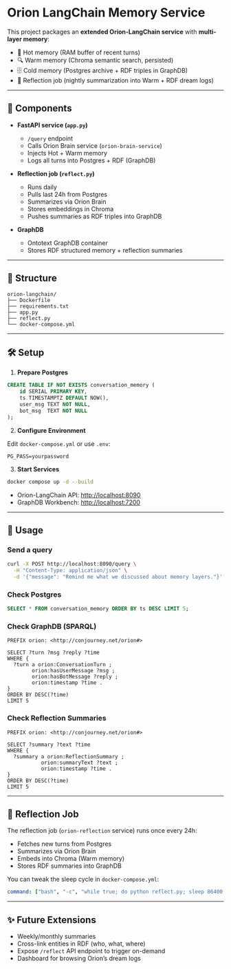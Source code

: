 # Orion LangChain Memory Service

This project packages an **extended Orion-LangChain service** with **multi-layer memory**:
- 🧠 Hot memory (RAM buffer of recent turns)
- 🔍 Warm memory (Chroma semantic search, persisted)
- 🗄️ Cold memory (Postgres archive + RDF triples in GraphDB)
- 🌙 Reflection job (nightly summarization into Warm + RDF dream logs)

---

## 🚀 Components

- **FastAPI service (`app.py`)**
  - `/query` endpoint
  - Calls Orion Brain service (`orion-brain-service`)
  - Injects Hot + Warm memory
  - Logs all turns into Postgres + RDF (GraphDB)

- **Reflection job (`reflect.py`)**
  - Runs daily
  - Pulls last 24h from Postgres
  - Summarizes via Orion Brain
  - Stores embeddings in Chroma
  - Pushes summaries as RDF triples into GraphDB

- **GraphDB**
  - Ontotext GraphDB container
  - Stores RDF structured memory + reflection summaries

---

## 📂 Structure

```
orion-langchain/
├── Dockerfile
├── requirements.txt
├── app.py
├── reflect.py
└── docker-compose.yml
```

---

## 🛠️ Setup

1. **Prepare Postgres**

```sql
CREATE TABLE IF NOT EXISTS conversation_memory (
    id SERIAL PRIMARY KEY,
    ts TIMESTAMPTZ DEFAULT NOW(),
    user_msg TEXT NOT NULL,
    bot_msg  TEXT NOT NULL
);
```

2. **Configure Environment**

Edit `docker-compose.yml` or use `.env`:

```env
PG_PASS=yourpassword
```

3. **Start Services**

```bash
docker compose up -d --build
```

- Orion-LangChain API: [http://localhost:8090](http://localhost:8090)
- GraphDB Workbench: [http://localhost:7200](http://localhost:7200)

---

## 📡 Usage

### Send a query

```bash
curl -X POST http://localhost:8090/query \
  -H "Content-Type: application/json" \
  -d '{"message": "Remind me what we discussed about memory layers."}'
```

### Check Postgres

```sql
SELECT * FROM conversation_memory ORDER BY ts DESC LIMIT 5;
```

### Check GraphDB (SPARQL)

```sparql
PREFIX orion: <http://conjourney.net/orion#>

SELECT ?turn ?msg ?reply ?time
WHERE {
  ?turn a orion:ConversationTurn ;
        orion:hasUserMessage ?msg ;
        orion:hasBotMessage ?reply ;
        orion:timestamp ?time .
}
ORDER BY DESC(?time)
LIMIT 5
```

### Check Reflection Summaries

```sparql
PREFIX orion: <http://conjourney.net/orion#>

SELECT ?summary ?text ?time
WHERE {
  ?summary a orion:ReflectionSummary ;
           orion:summaryText ?text ;
           orion:timestamp ?time .
}
ORDER BY DESC(?time)
LIMIT 5
```

---

## 🌙 Reflection Job

The reflection job (`orion-reflection` service) runs once every 24h:
- Fetches new turns from Postgres
- Summarizes via Orion Brain
- Embeds into Chroma (Warm memory)
- Stores RDF summaries into GraphDB

You can tweak the sleep cycle in `docker-compose.yml`:

```yaml
command: ["bash", "-c", "while true; do python reflect.py; sleep 86400; done"]
```

---

## ✨ Future Extensions
- Weekly/monthly summaries
- Cross-link entities in RDF (who, what, where)
- Expose `/reflect` API endpoint to trigger on-demand
- Dashboard for browsing Orion’s dream logs
